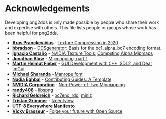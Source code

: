 # Acknowledgements

Developing png2dds is only made possible by people who share their work and expertise with others. This file lists people or groups whose work has been helpful for png2dds.

* **[Aras Pranckevičius](https://aras-p.info)** - [Texture Compression in 2020](https://aras-p.info/blog/2020/12/08/Texture-Compression-in-2020)
* **[bbradson](https://github.com/bbradson)** - [DDSgenerator](https://github.com/bbradson/DDSgenerator): Basis for the bc1_alpha_bc7 encoding format.
* **[Ignacio Castaño](http://www.ludicon.com/castano/blog/)** - [NVIDIA Texture Tools](https://github.com/castano/nvidia-texture-tools), [Computing Alpha Mipmaps](http://www.ludicon.com/castano/blog/articles/computing-alpha-mipmaps/)
* **[Jonathan Blow](http://number-none.com/blow/index.html)** - [Mipmapping, part 1](http://number-none.com/product/Mipmapping,%20Part%201/index.html)
* **[Martin Helmut Fieber](https://martin-fieber.de)** - [GUI Development with C++, SDL2, and Dear ImGui](https://martin-fieber.de/blog/gui-development-with-cpp-sdl2-and-dear-imgui)
* **[Michael Sharanda](https://www.gent.media/about)** - [Manrope font](https://www.gent.media/manrope)
* **[Nadia Eghbal](https://github.com/nayafia)** - [Contributing Guides: A Template](https://github.com/nayafia/contributing-template)
* **[NVIDIA Corporation](https://www.nvidia.com)** - [Non-Power-of-Two Mipmapping](http://nvidia.com/object/np2_mipmapping.html)
* **[randy408](https://github.com/randy408)** - [libspng](https://libspng.org)
* **[Richard Geldreich](https://richg42.blogspot.com)** - [bc7enc_rdo](https://github.com/richgel999/bc7enc_rdo), [miniz](https://github.com/richgel999/miniz)
* **[Tristan Grimmer](http://upperboundsinteractive.com/)** - [tacentview](https://github.com/bluescan/tacentview)
* **[UTF-8 Everywhere Manifesto](http://utf8everywhere.org)**
* **[Vicky Brasseur](https://www.vmbrasseur.com)** - [Forge your future with Open Source](https://pragprog.com/titles/vbopens/forge-your-future-with-open-source)
